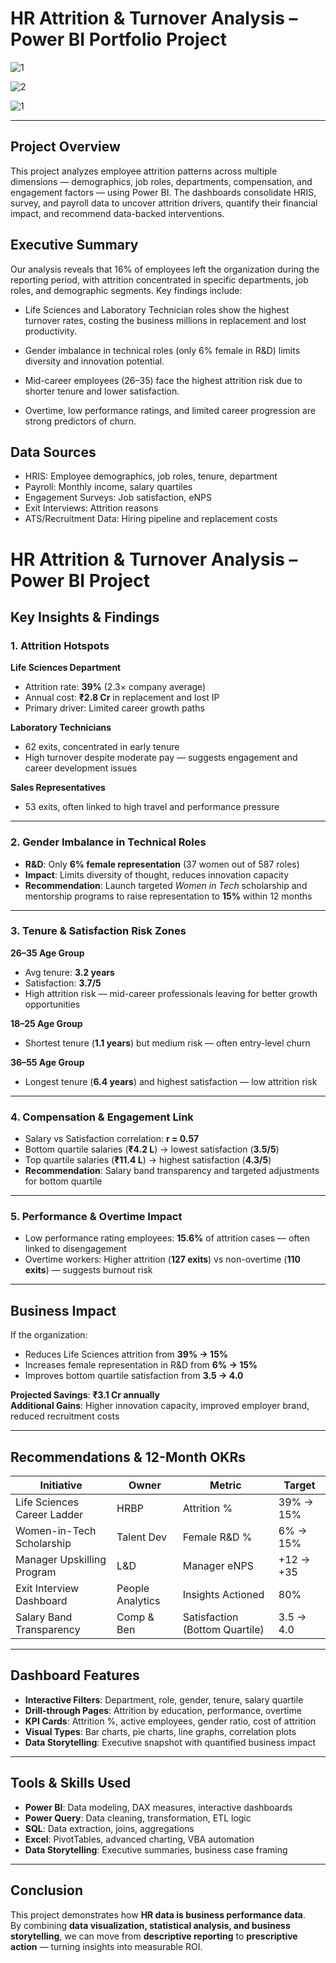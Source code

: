 # HR Attrition & Turnover Analysis – Power BI Portfolio Project

![1](https://github.com/user-attachments/assets/4662b1db-2d31-4d2c-90f9-1028d991f723)

![2](https://github.com/user-attachments/assets/b4d9ebd5-eb4b-4f77-8b9d-aeca3a1bd3b9)

![1](https://github.com/user-attachments/assets/73bcb093-ac1e-4989-be57-bcab6a4ac1cd)

---

## Project Overview

This project analyzes employee attrition patterns across multiple dimensions — demographics, job roles, departments, compensation, and engagement factors — using Power BI. The dashboards consolidate HRIS, survey, and payroll data to uncover attrition drivers, quantify their financial impact, and recommend data-backed interventions.

## Executive Summary

Our analysis reveals that 16% of employees left the organization during the reporting period, with attrition concentrated in specific departments, job roles, and demographic segments. Key findings include:

- Life Sciences and Laboratory Technician roles show the highest turnover rates, costing the business millions in replacement and lost productivity.

- Gender imbalance in technical roles (only 6% female in R&D) limits diversity and innovation potential.

- Mid-career employees (26–35) face the highest attrition risk due to shorter tenure and lower satisfaction.

- Overtime, low performance ratings, and limited career progression are strong predictors of churn.

## Data Sources

- HRIS: Employee demographics, job roles, tenure, department
- Payroll: Monthly income, salary quartiles
- Engagement Surveys: Job satisfaction, eNPS
- Exit Interviews: Attrition reasons
- ATS/Recruitment Data: Hiring pipeline and replacement costs

# HR Attrition & Turnover Analysis – Power BI Project

##  Key Insights & Findings

### 1. Attrition Hotspots

**Life Sciences Department**
- Attrition rate: **39%** (2.3× company average)
- Annual cost: **₹2.8 Cr** in replacement and lost IP
- Primary driver: Limited career growth paths

**Laboratory Technicians**

- 62 exits, concentrated in early tenure
- High turnover despite moderate pay — suggests engagement and career development issues

**Sales Representatives**

- 53 exits, often linked to high travel and performance pressure

---

### 2. Gender Imbalance in Technical Roles

- **R&D**: Only **6% female representation** (37 women out of 587 roles)
- **Impact**: Limits diversity of thought, reduces innovation capacity
- **Recommendation**: Launch targeted *Women in Tech* scholarship and mentorship programs to raise representation to **15%** within 12 months

---

### 3. Tenure & Satisfaction Risk Zones

**26–35 Age Group**
- Avg tenure: **3.2 years**
- Satisfaction: **3.7/5**
- High attrition risk — mid-career professionals leaving for better growth opportunities

**18–25 Age Group**
- Shortest tenure (**1.1 years**) but medium risk — often entry-level churn

**36–55 Age Group**
- Longest tenure (**6.4 years**) and highest satisfaction — low attrition risk

---

### 4. Compensation & Engagement Link
- Salary vs Satisfaction correlation: **r = 0.57**
- Bottom quartile salaries (**₹4.2 L**) → lowest satisfaction (**3.5/5**)
- Top quartile salaries (**₹11.4 L**) → highest satisfaction (**4.3/5**)
- **Recommendation**: Salary band transparency and targeted adjustments for bottom quartile

---

### 5. Performance & Overtime Impact
- Low performance rating employees: **15.6%** of attrition cases — often linked to disengagement
- Overtime workers: Higher attrition (**127 exits**) vs non-overtime (**110 exits**) — suggests burnout risk

---

##  Business Impact
If the organization:
- Reduces Life Sciences attrition from **39% → 15%**
- Increases female representation in R&D from **6% → 15%**
- Improves bottom quartile satisfaction from **3.5 → 4.0**

**Projected Savings**: **₹3.1 Cr annually**  
**Additional Gains**: Higher innovation capacity, improved employer brand, reduced recruitment costs

---

##  Recommendations & 12-Month OKRs

| Initiative                  | Owner            | Metric                        | Target       |
|-----------------------------|------------------|--------------------------------|--------------|
| Life Sciences Career Ladder | HRBP             | Attrition %                    | 39% → 15%    |
| Women-in-Tech Scholarship   | Talent Dev       | Female R&D %                   | 6% → 15%     |
| Manager Upskilling Program  | L&D              | Manager eNPS                   | +12 → +35    |
| Exit Interview Dashboard    | People Analytics | Insights Actioned              | 80%          |
| Salary Band Transparency    | Comp & Ben       | Satisfaction (Bottom Quartile) | 3.5 → 4.0    |

---

##  Dashboard Features

- **Interactive Filters**: Department, role, gender, tenure, salary quartile
- **Drill-through Pages**: Attrition by education, performance, overtime
- **KPI Cards**: Attrition %, active employees, gender ratio, cost of attrition
- **Visual Types**: Bar charts, pie charts, line graphs, correlation plots
- **Data Storytelling**: Executive snapshot with quantified business impact

---

##  Tools & Skills Used

- **Power BI**: Data modeling, DAX measures, interactive dashboards
- **Power Query**: Data cleaning, transformation, ETL logic
- **SQL**: Data extraction, joins, aggregations
- **Excel**: PivotTables, advanced charting, VBA automation
- **Data Storytelling**: Executive summaries, business case framing

---

##  Conclusion

This project demonstrates how **HR data is business performance data**.  
By combining **data visualization, statistical analysis, and business storytelling**, we can move from **descriptive reporting** to **prescriptive action** — turning insights into measurable ROI.

